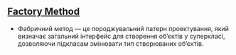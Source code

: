## [Factory Method](https://refactoring.guru/uk/design-patterns/factory-method)

- Фабричний метод — це породжувальний патерн проектування, який визначає загальний інтерфейс для
  створення об’єктів у суперкласі, дозволяючи підкласам змінювати тип створюваних об’єктів.